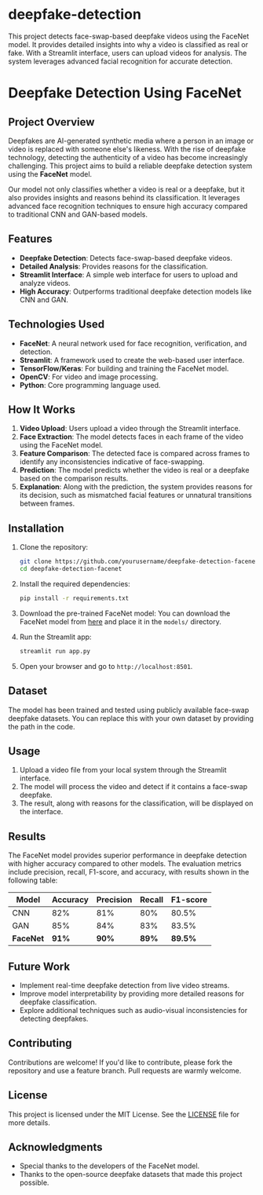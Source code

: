 # deepfake-detection
This project detects face-swap-based deepfake videos using the FaceNet model. It provides detailed insights into why a video is classified as real or fake. With a Streamlit interface, users can upload videos for analysis. The system leverages advanced facial recognition for accurate detection.
# Deepfake Detection Using FaceNet

## Project Overview
Deepfakes are AI-generated synthetic media where a person in an image or video is replaced with someone else's likeness. With the rise of deepfake technology, detecting the authenticity of a video has become increasingly challenging. This project aims to build a reliable deepfake detection system using the **FaceNet** model.

Our model not only classifies whether a video is real or a deepfake, but it also provides insights and reasons behind its classification. It leverages advanced face recognition techniques to ensure high accuracy compared to traditional CNN and GAN-based models.

## Features
- **Deepfake Detection**: Detects face-swap-based deepfake videos.
- **Detailed Analysis**: Provides reasons for the classification.
- **Streamlit Interface**: A simple web interface for users to upload and analyze videos.
- **High Accuracy**: Outperforms traditional deepfake detection models like CNN and GAN.
  
## Technologies Used
- **FaceNet**: A neural network used for face recognition, verification, and detection.
- **Streamlit**: A framework used to create the web-based user interface.
- **TensorFlow/Keras**: For building and training the FaceNet model.
- **OpenCV**: For video and image processing.
- **Python**: Core programming language used.

## How It Works
1. **Video Upload**: Users upload a video through the Streamlit interface.
2. **Face Extraction**: The model detects faces in each frame of the video using the FaceNet model.
3. **Feature Comparison**: The detected face is compared across frames to identify any inconsistencies indicative of face-swapping.
4. **Prediction**: The model predicts whether the video is real or a deepfake based on the comparison results.
5. **Explanation**: Along with the prediction, the system provides reasons for its decision, such as mismatched facial features or unnatural transitions between frames.

## Installation
1. Clone the repository:
    ```bash
    git clone https://github.com/yourusername/deepfake-detection-facenet.git
    cd deepfake-detection-facenet
    ```

2. Install the required dependencies:
    ```bash
    pip install -r requirements.txt
    ```

3. Download the pre-trained FaceNet model:
    You can download the FaceNet model from [here](https://github.com/davidsandberg/facenet) and place it in the `models/` directory.

4. Run the Streamlit app:
    ```bash
    streamlit run app.py
    ```

5. Open your browser and go to `http://localhost:8501`.

## Dataset
The model has been trained and tested using publicly available face-swap deepfake datasets. You can replace this with your own dataset by providing the path in the code.

## Usage
1. Upload a video file from your local system through the Streamlit interface.
2. The model will process the video and detect if it contains a face-swap deepfake.
3. The result, along with reasons for the classification, will be displayed on the interface.

## Results
The FaceNet model provides superior performance in deepfake detection with higher accuracy compared to other models. The evaluation metrics include precision, recall, F1-score, and accuracy, with results shown in the following table:

| Model   | Accuracy | Precision | Recall | F1-score |
|---------|----------|-----------|--------|----------|
| CNN     | 82%      | 81%       | 80%    | 80.5%    |
| GAN     | 85%      | 84%       | 83%    | 83.5%    |
| **FaceNet** | **91%** | **90%** | **89%** | **89.5%** |

## Future Work
- Implement real-time deepfake detection from live video streams.
- Improve model interpretability by providing more detailed reasons for deepfake classification.
- Explore additional techniques such as audio-visual inconsistencies for detecting deepfakes.

## Contributing
Contributions are welcome! If you'd like to contribute, please fork the repository and use a feature branch. Pull requests are warmly welcome.

## License
This project is licensed under the MIT License. See the [LICENSE](LICENSE) file for more details.

## Acknowledgments
- Special thanks to the developers of the FaceNet model.
- Thanks to the open-source deepfake datasets that made this project possible.
